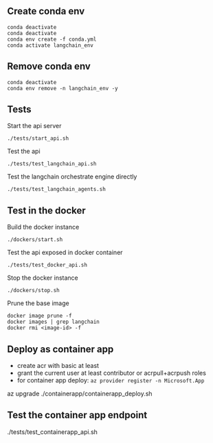 ## Create conda env
```
conda deactivate
conda deactivate
conda env create -f conda.yml
conda activate langchain_env
```

## Remove conda env
```
conda deactivate
conda env remove -n langchain_env -y
```

## Tests

Start the api server
```
./tests/start_api.sh
```

Test the api
```
./tests/test_langchain_api.sh
```

Test the langchain orchestrate engine directly
```
./tests/test_langchain_agents.sh
```

## Test in the docker

Build the docker instance
```
./dockers/start.sh
```

Test the api exposed in docker container
```
./tests/test_docker_api.sh
```

Stop the docker instance
```
./dockers/stop.sh
```

Prune the base image
```
docker image prune -f
docker images | grep langchain
docker rmi <image-id> -f
```

## Deploy as container app
- create acr with basic at least
- grant the current user at least contributor or acrpull+acrpush roles
- for container app deploy: `az provider register -n Microsoft.App`

az upgrade
./containerapp/containerapp_deploy.sh

## Test the container app endpoint
./tests/test_containerapp_api.sh
